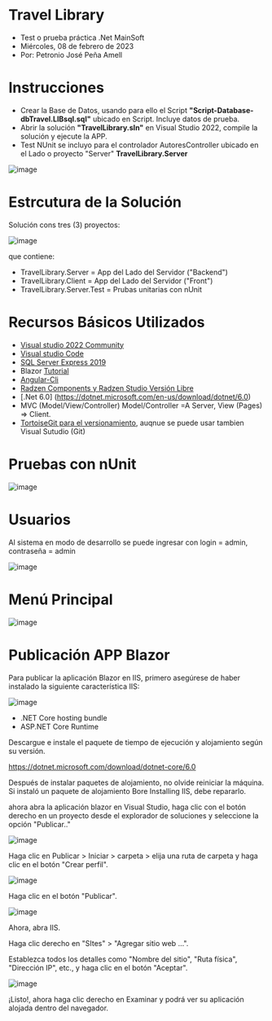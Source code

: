 # Travel Library
- Test o prueba práctica .Net MainSoft
- Miércoles, 08 de febrero de 2023
- Por: Petronio José Peña Amell  

# Instrucciones 

* Crear la Base de Datos, usando para ello el Script **"Script-Database-dbTravel.LIBsql.sql"** ubicado en Script. Incluye datos de prueba. 
* Abrir la solución **"TravelLibrary.sln"** en Visual Studio 2022, compile la solución y ejecute la APP. 
* Test NUnit se incluyo para el controlador AutoresController ubicado en el Lado o proyecto "Server" **TravelLibrary.Server**

![image](https://user-images.githubusercontent.com/122890191/217345436-97f7a941-a9eb-4f93-8809-936f0644ed3c.png)

# Estrcutura de la Solución

Solución cons tres (3) proyectos: 

![image](https://user-images.githubusercontent.com/122890191/217349619-2e54f7da-be38-4c62-85a3-5de659a96026.png)

que contiene: 

* TravelLibrary.Server = App del Lado del Servidor ("Backend")
* TravelLibrary.Client = App del Lado del Servidor ("Front")
* TravelLibrary.Server.Test = Prubas unitarias con nUnit

# Recursos Básicos Utilizados

* [Visual studio 2022 Community]()
* [Visual studio Code](https://code.visualstudio.com/Download)
* [SQL Server Express 2019](https://www.microsoft.com/es-co/download/details.aspx?id=101064)
* Blazor [Tutorial](https://dotnet.microsoft.com/en-us/learn/aspnet/blazor-tutorial/install)
* [Angular-Cli](https://angular.io/cli)
* [Radzen Components y Radzen Studio Versión Libre](https://www.radzen.com/blazor-studio/)
* [.Net 6.0] (https://dotnet.microsoft.com/en-us/download/dotnet/6.0)
* MVC (Model/View/Controller)  Model/Controller =A Server, View (Pages) => Client. 
* [TortoiseGit para el versionamiento](https://tortoisegit.org/download/), auqnue se puede usar tambien Visual Sutudio (Git)

# Pruebas con nUnit

![image](https://user-images.githubusercontent.com/122890191/217351397-bb8371eb-35b1-41e2-b5ad-e58412e7a9f0.png)

# Usuarios
Al sistema en modo de desarrollo se puede ingresar con login = admin, contraseña = admin

![image](https://user-images.githubusercontent.com/122890191/217352322-fec5614a-262a-4110-a0ae-7ba2e8ff32b6.png)


# Menú Principal 

![image](https://user-images.githubusercontent.com/122890191/217352205-dfac3e5e-3544-4a32-8fce-81aef0638f8e.png)


# Publicación APP Blazor

Para publicar la aplicación Blazor en IIS, primero asegúrese de haber instalado la siguiente característica IIS:

![image](https://i.stack.imgur.com/w3DaY.png)

* .NET Core hosting bundle
* ASP.NET Core Runtime

Descargue e instale el paquete de tiempo de ejecución y alojamiento según su versión.

https://dotnet.microsoft.com/download/dotnet-core/6.0

Después de instalar paquetes de alojamiento, no olvide reiniciar la máquina. Si instaló un paquete de alojamiento Bore Installing IIS, debe repararlo.

ahora abra la aplicación blazor en Visual Studio, haga clic con el botón derecho en un proyecto desde el explorador de soluciones y seleccione la opción "Publicar.."

![image](https://i.stack.imgur.com/r3AY8.png)

Haga clic en Publicar > Iniciar > carpeta > elija una ruta de carpeta y haga clic en el botón "Crear perfil".

![image](https://i.stack.imgur.com/0DW4W.png)

Haga clic en el botón "Publicar".

![image](https://i.stack.imgur.com/reLfK.png)

Ahora, abra IIS.

Haga clic derecho en "SItes" > "Agregar sitio web ...".

Establezca todos los detalles como "Nombre del sitio", "Ruta física", "Dirección IP", etc., y haga clic en el botón "Aceptar".

![image](https://i.stack.imgur.com/yTniV.png)

¡Listo!, ahora haga clic derecho en Examinar y podrá ver su aplicación alojada dentro del navegador.